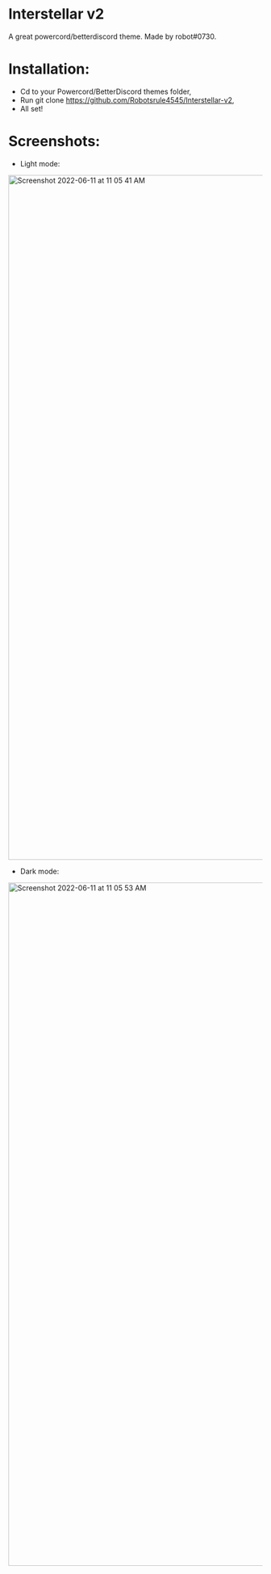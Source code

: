 # Interstellar v2

A great powercord/betterdiscord theme. Made by robot#0730.
# Installation:
- Cd to your Powercord/BetterDiscord themes folder,
- Run git clone https://github.com/Robotsrule4545/Interstellar-v2,
- All set!
# Screenshots:
- Light mode:
<img width="1356" alt="Screenshot 2022-06-11 at 11 05 41 AM" src="https://user-images.githubusercontent.com/77372650/173170272-6231b9e0-3538-412b-936c-1b906e5e94e8.png">

- Dark mode:
<img width="1353" alt="Screenshot 2022-06-11 at 11 05 53 AM" src="https://user-images.githubusercontent.com/77372650/173170277-fccc8bde-8579-450e-b817-ecbad5891820.png">
